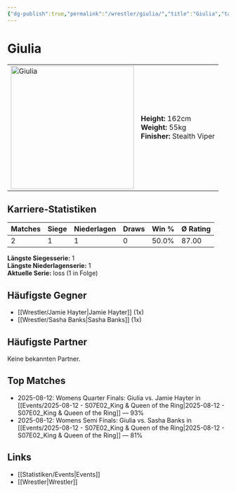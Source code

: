 ```yaml
---
{"dg-publish":true,"permalink":"/wrestler/giulia/","title":"Giulia","tags":["wrestler"],"noteIcon":""}
---
```



# Giulia

<table>
        <tr>
        <td><img src="https://github.com/CptSpaulding1980/choke-slam-wrestling/releases/download/images/Giulia.png" width="280" alt="Giulia"></td>
        <td>
        <b>Height:</b> 162cm<br>
        <b>Weight:</b> 55kg<br>
        <b>Finisher:</b> Stealth Viper<br>
        </td>
        </tr>
        </table>
        
## Karriere-Statistiken

| Matches | Siege | Niederlagen | Draws | Win % | Ø Rating |
|---------|-------|-------------|-------|-------|-----------|
| 2 | 1 | 1 | 0 | 50.0% | 87.00 |

**Längste Siegesserie:** 1<br>**Längste Niederlagenserie:** 1<br>**Aktuelle Serie:** loss (1 in Folge)


## Häufigste Gegner
- [[Wrestler/Jamie Hayter\|Jamie Hayter]] (1x)
- [[Wrestler/Sasha Banks\|Sasha Banks]] (1x)

## Häufigste Partner
Keine bekannten Partner.

## Top Matches
- 2025-08-12: Womens Quarter Finals: Giulia vs. Jamie Hayter in [[Events/2025-08-12 - S07E02_King & Queen of the Ring\|2025-08-12 - S07E02_King & Queen of the Ring]] — 93%
- 2025-08-12: Womens Semi Finals: Giulia vs. Sasha Banks in [[Events/2025-08-12 - S07E02_King & Queen of the Ring\|2025-08-12 - S07E02_King & Queen of the Ring]] — 81%

## Links
- [[Statistiken/Events\|Events]]
- [[Wrestler\|Wrestler]]
